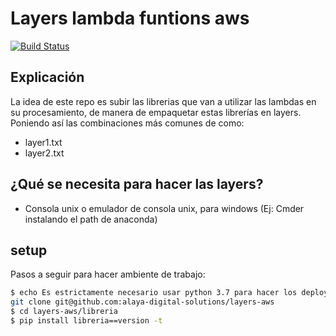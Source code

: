 # Layers lambda funtions aws
[![Build Status](https://travis-ci.org/joemccann/dillinger.svg?branch=master)](https://travis-ci.org/joemccann/dillinger)

## Explicación
La idea de este repo es subir las librerias que van a utilizar las lambdas en su procesamiento, de manera de empaquetar estas librerías en layers. Poniendo así las combinaciones más comunes de como:

- layer1.txt
- layer2.txt

## ¿Qué se necesita para hacer las layers?  
 -  Consola unix o emulador de consola unix, para windows (Ej: Cmder instalando el path de anaconda)

## setup 
Pasos a seguir para hacer ambiente de trabajo:
```sh
$ echo Es estrictamente necesario usar python 3.7 para hacer los deploys de stacks
git clone git@github.com:alaya-digital-solutions/layers-aws
$ cd layers-aws/libreria
$ pip install libreria==version -t
```
 
 
 
 
 
